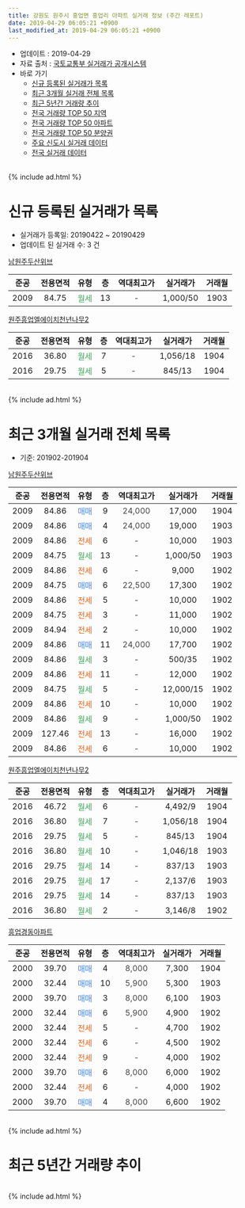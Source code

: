 ```yaml
---
title: 강원도 원주시 흥업면 흥업리 아파트 실거래 정보 (주간 레포트)
date: 2019-04-29 06:05:21 +0900
last_modified_at: 2019-04-29 06:05:21 +0900
---
```


* 업데이트 : 2019-04-29
* 자료 출처 : [국토교통부 실거래가 공개시스템](http://rt.molit.go.kr)
* 바로 가기
    * [신규 등록된 실거래가 목록](#신규-등록된-실거래가-목록)
    * [최근 3개월 실거래 전체 목록](#최근-3개월-실거래-전체-목록)
    * [최근 5년간 거래량 추이](#최근-5년간-거래량-추이)
    * [전국 거래량 TOP 50 지역](https://inasie.github.io/apt-trade-info/최근-3개월-전국에서-가장-거래가-많이-발생한-지역)
    * [전국 거래량 TOP 50 아파트](https://inasie.github.io/apt-trade-info/최근-3개월-전국에서-가장-거래가-많이-발생한-아파트)
    * [전국 거래량 TOP 50 분양권](https://inasie.github.io/apt-trade-info/최근-3개월-전국에서-가장-거래가-많이-발생한-분양권)
    * [주요 신도시 실거래 데이터](https://inasie.github.io/apt-trade-info/주요-신도시)
    * [전국 실거래 데이터](https://inasie.github.io/apt-trade-info/전국)
<br>
{% include ad.html %}
<br>

# 신규 등록된 실거래가 목록
* 실거래가 등록일: 20190422 ~ 20190429
* 업데이트 된 실거래 수: 3 건


[남원주두산위브](https://search.naver.com/search.naver?query=%EA%B0%95%EC%9B%90%EB%8F%84+%EC%9B%90%EC%A3%BC%EC%8B%9C+%ED%9D%A5%EC%97%85%EB%A9%B4+%ED%9D%A5%EC%97%85%EB%A6%AC+%EB%82%A8%EC%9B%90%EC%A3%BC%EB%91%90%EC%82%B0%EC%9C%84%EB%B8%8C)

|준공|전용면적|유형|층|역대최고가|실거래가|거래월|
|:---:|:---:|:---:|:---:|:---:|:---:|:---:|
|2009|84.75|<span style="color:#34a853">월세</span>|13|<span style="color:#444444">-</span>|1,000/50|1903|

[원주흥업엘에이치천년나무2](https://search.naver.com/search.naver?query=%EA%B0%95%EC%9B%90%EB%8F%84+%EC%9B%90%EC%A3%BC%EC%8B%9C+%ED%9D%A5%EC%97%85%EB%A9%B4+%ED%9D%A5%EC%97%85%EB%A6%AC+%EC%9B%90%EC%A3%BC%ED%9D%A5%EC%97%85%EC%97%98%EC%97%90%EC%9D%B4%EC%B9%98%EC%B2%9C%EB%85%84%EB%82%98%EB%AC%B42)

|준공|전용면적|유형|층|역대최고가|실거래가|거래월|
|:---:|:---:|:---:|:---:|:---:|:---:|:---:|
|2016|36.80|<span style="color:#34a853">월세</span>|7|<span style="color:#444444">-</span>|1,056/18|1904|
|2016|29.75|<span style="color:#34a853">월세</span>|5|<span style="color:#444444">-</span>|845/13|1904|


<br>
{% include ad.html %}
<br>

# 최근 3개월 실거래 전체 목록
* 기준: 201902-201904


[남원주두산위브](https://search.naver.com/search.naver?query=%EA%B0%95%EC%9B%90%EB%8F%84+%EC%9B%90%EC%A3%BC%EC%8B%9C+%ED%9D%A5%EC%97%85%EB%A9%B4+%ED%9D%A5%EC%97%85%EB%A6%AC+%EB%82%A8%EC%9B%90%EC%A3%BC%EB%91%90%EC%82%B0%EC%9C%84%EB%B8%8C)

|준공|전용면적|유형|층|역대최고가|실거래가|거래월|
|:---:|:---:|:---:|:---:|:---:|:---:|:---:|
|2009|84.86|<span style="color:#4285f3">매매</span>|9|<span style="color:#444444">24,000</span>|17,000|1904|
|2009|84.86|<span style="color:#4285f3">매매</span>|4|<span style="color:#444444">24,000</span>|19,000|1903|
|2009|84.86|<span style="color:#ff5a00">전세</span>|6|<span style="color:#444444">-</span>|10,000|1903|
|2009|84.75|<span style="color:#34a853">월세</span>|13|<span style="color:#444444">-</span>|1,000/50|1903|
|2009|84.86|<span style="color:#ff5a00">전세</span>|6|<span style="color:#444444">-</span>|9,000|1902|
|2009|84.75|<span style="color:#4285f3">매매</span>|6|<span style="color:#444444">22,500</span>|17,300|1902|
|2009|84.86|<span style="color:#ff5a00">전세</span>|5|<span style="color:#444444">-</span>|10,000|1902|
|2009|84.75|<span style="color:#ff5a00">전세</span>|3|<span style="color:#444444">-</span>|11,000|1902|
|2009|84.94|<span style="color:#ff5a00">전세</span>|2|<span style="color:#444444">-</span>|10,000|1902|
|2009|84.86|<span style="color:#4285f3">매매</span>|11|<span style="color:#444444">24,000</span>|17,700|1902|
|2009|84.86|<span style="color:#34a853">월세</span>|3|<span style="color:#444444">-</span>|500/35|1902|
|2009|84.86|<span style="color:#ff5a00">전세</span>|11|<span style="color:#444444">-</span>|12,000|1902|
|2009|84.75|<span style="color:#34a853">월세</span>|5|<span style="color:#444444">-</span>|12,000/15|1902|
|2009|84.86|<span style="color:#ff5a00">전세</span>|10|<span style="color:#444444">-</span>|10,000|1902|
|2009|84.86|<span style="color:#34a853">월세</span>|9|<span style="color:#444444">-</span>|1,000/50|1902|
|2009|127.46|<span style="color:#ff5a00">전세</span>|13|<span style="color:#444444">-</span>|16,000|1902|
|2009|84.86|<span style="color:#ff5a00">전세</span>|6|<span style="color:#444444">-</span>|10,000|1902|

[원주흥업엘에이치천년나무2](https://search.naver.com/search.naver?query=%EA%B0%95%EC%9B%90%EB%8F%84+%EC%9B%90%EC%A3%BC%EC%8B%9C+%ED%9D%A5%EC%97%85%EB%A9%B4+%ED%9D%A5%EC%97%85%EB%A6%AC+%EC%9B%90%EC%A3%BC%ED%9D%A5%EC%97%85%EC%97%98%EC%97%90%EC%9D%B4%EC%B9%98%EC%B2%9C%EB%85%84%EB%82%98%EB%AC%B42)

|준공|전용면적|유형|층|역대최고가|실거래가|거래월|
|:---:|:---:|:---:|:---:|:---:|:---:|:---:|
|2016|46.72|<span style="color:#34a853">월세</span>|6|<span style="color:#444444">-</span>|4,492/9|1904|
|2016|36.80|<span style="color:#34a853">월세</span>|7|<span style="color:#444444">-</span>|1,056/18|1904|
|2016|29.75|<span style="color:#34a853">월세</span>|5|<span style="color:#444444">-</span>|845/13|1904|
|2016|36.80|<span style="color:#34a853">월세</span>|10|<span style="color:#444444">-</span>|1,046/18|1903|
|2016|29.75|<span style="color:#34a853">월세</span>|14|<span style="color:#444444">-</span>|837/13|1903|
|2016|29.75|<span style="color:#34a853">월세</span>|17|<span style="color:#444444">-</span>|2,137/6|1903|
|2016|29.75|<span style="color:#34a853">월세</span>|14|<span style="color:#444444">-</span>|837/13|1903|
|2016|36.80|<span style="color:#34a853">월세</span>|2|<span style="color:#444444">-</span>|3,146/8|1902|

[흥업경동아파트](https://search.naver.com/search.naver?query=%EA%B0%95%EC%9B%90%EB%8F%84+%EC%9B%90%EC%A3%BC%EC%8B%9C+%ED%9D%A5%EC%97%85%EB%A9%B4+%ED%9D%A5%EC%97%85%EB%A6%AC+%ED%9D%A5%EC%97%85%EA%B2%BD%EB%8F%99%EC%95%84%ED%8C%8C%ED%8A%B8)

|준공|전용면적|유형|층|역대최고가|실거래가|거래월|
|:---:|:---:|:---:|:---:|:---:|:---:|:---:|
|2000|39.70|<span style="color:#4285f3">매매</span>|4|<span style="color:#444444">8,000</span>|7,300|1904|
|2000|32.44|<span style="color:#4285f3">매매</span>|10|<span style="color:#444444">5,900</span>|5,300|1903|
|2000|39.70|<span style="color:#4285f3">매매</span>|3|<span style="color:#444444">8,000</span>|6,100|1903|
|2000|32.44|<span style="color:#4285f3">매매</span>|6|<span style="color:#444444">5,900</span>|4,900|1902|
|2000|32.44|<span style="color:#ff5a00">전세</span>|5|<span style="color:#444444">-</span>|4,700|1902|
|2000|32.44|<span style="color:#ff5a00">전세</span>|6|<span style="color:#444444">-</span>|4,500|1902|
|2000|32.44|<span style="color:#ff5a00">전세</span>|9|<span style="color:#444444">-</span>|4,000|1902|
|2000|39.70|<span style="color:#4285f3">매매</span>|6|<span style="color:#444444">8,000</span>|6,000|1902|
|2000|32.44|<span style="color:#ff5a00">전세</span>|6|<span style="color:#444444">-</span>|4,000|1902|
|2000|39.70|<span style="color:#4285f3">매매</span>|4|<span style="color:#444444">8,000</span>|6,600|1902|


<br>
{% include ad.html %}
<br>

# 최근 5년간 거래량 추이


<div style="width:100%;">
    <canvas id="deal_progress" height="200"></canvas>
</div>

<script>
new Chart(document.getElementById("deal_progress"), {
    type: 'line',
    data: {
        labels: ['201404','201405','201406','201407','201408','201409','201410','201411','201412','201501','201502','201503','201504','201505','201506','201507','201508','201509','201510','201511','201512','201601','201602','201603','201604','201605','201606','201607','201608','201609','201610','201611','201612','201701','201702','201703','201704','201705','201706','201707','201708','201709','201710','201711','201712','201801','201802','201803','201804','201805','201806','201807','201808','201809','201810','201811','201812','201901','201902','201903','201904'],
        datasets: [{
            label: '매매',
            pointRadius: 1,
            data: [13, 13, 6, 8, 7, 11, 12, 10, 6, 6, 5, 12, 11, 7, 9, 19, 10, 10, 13, 4, 13, 3, 6, 13, 10, 16, 14, 10, 11, 10, 9, 6, 5, 9, 3, 8, 7, 2, 5, 10, 4, 5, 2, 5, 3, 7, 8, 0, 4, 5, 1, 3, 2, 6, 5, 2, 5, 2, 5, 3, 2],
            borderColor: "rgba(255, 201, 14, 1)",
            backgroundColor: "rgba(255, 201, 14, 0.5)",
            fill: false,
            lineTension: 0
        },{
            label: '전월세',
            pointRadius: 1,
            data: [6, 4, 14, 6, 12, 9, 3, 4, 14, 8, 10, 7, 5, 7, 7, 6, 8, 4, 7, 2, 5, 7, 23, 21, 6, 10, 14, 16, 9, 7, 40, 12, 9, 7, 17, 11, 6, 8, 8, 3, 9, 5, 8, 8, 4, 8, 8, 6, 8, 8, 3, 4, 8, 6, 6, 50, 10, 5, 16, 6, 3],
            borderColor: "rgba(0, 141, 185, 1)",
            backgroundColor: "rgba(0, 141, 185, 0.5)",
            fill: false,
            lineTension: 0
        }
        ]
    },
    options: {
        responsive: true,
        title: {
            display: false
        },
        tooltips: {
            mode: 'index',
            intersect: false
        },
        hover: {
            mode: 'nearest',
            intersect: true
        },
        scales: {
            xAxes: [{
                display: true,
                scaleLabel: {
                    display: true,
                    labelString: '년/월'
                }
            }],
            yAxes: [{
                display: true,
                ticks: {
                    suggestedMin: 0,
                },
                scaleLabel: {
                    display: true,
                    labelString: '실거래 수'
                }
            }]
        }
    }
});

</script>


<br>
{% include ad.html %}
<br>

